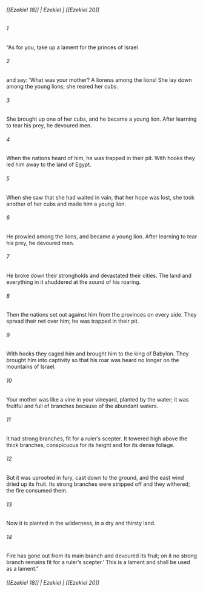 ###### [[Ezekiel 18]] | Ezekiel | [[Ezekiel 20]]

###### 1
“As for you, take up a lament for the princes of Israel
###### 2
and say: ‘What was your mother? A lioness among the lions! She lay down among the young lions; she reared her cubs.
###### 3
She brought up one of her cubs, and he became a young lion. After learning to tear his prey, he devoured men.
###### 4
When the nations heard of him, he was trapped in their pit. With hooks they led him away to the land of Egypt.
###### 5
When she saw that she had waited in vain, that her hope was lost, she took another of her cubs and made him a young lion.
###### 6
He prowled among the lions, and became a young lion. After learning to tear his prey, he devoured men.
###### 7
He broke down their strongholds and devastated their cities. The land and everything in it shuddered at the sound of his roaring.
###### 8
Then the nations set out against him from the provinces on every side. They spread their net over him; he was trapped in their pit.
###### 9
With hooks they caged him and brought him to the king of Babylon. They brought him into captivity so that his roar was heard no longer on the mountains of Israel.
###### 10
Your mother was like a vine in your vineyard, planted by the water; it was fruitful and full of branches because of the abundant waters.
###### 11
It had strong branches, fit for a ruler’s scepter. It towered high above the thick branches, conspicuous for its height and for its dense foliage.
###### 12
But it was uprooted in fury, cast down to the ground, and the east wind dried up its fruit. Its strong branches were stripped off and they withered; the fire consumed them.
###### 13
Now it is planted in the wilderness, in a dry and thirsty land.
###### 14
Fire has gone out from its main branch and devoured its fruit; on it no strong branch remains fit for a ruler’s scepter.’ This is a lament and shall be used as a lament.”

###### [[Ezekiel 18]] | Ezekiel | [[Ezekiel 20]]
